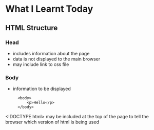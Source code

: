 # What I Learnt Today

## HTML Structure

### Head
- includes information about the page
- data is not displayed to the main browser
- may include link to css file
### Body
- information to be displayed

        <body>
            <p>Hello</p>
        </body>



&lt;!DOCTYPE html&gt; may be included at the top of the page to tell the browser which version of html is being used